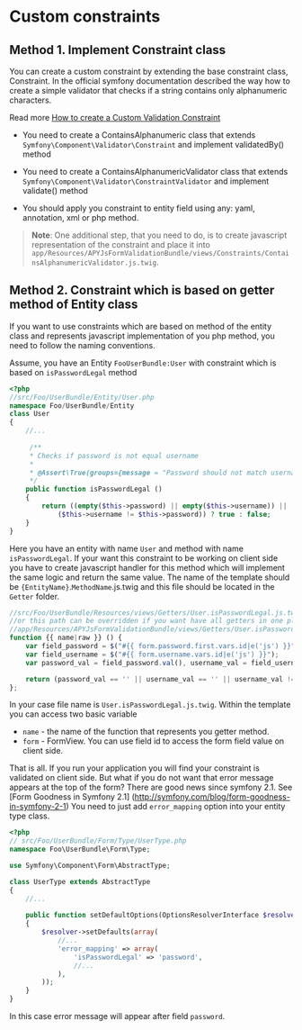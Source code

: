 Custom constraints
==================

## Method 1. Implement Constraint class

You can create a custom constraint by extending the base constraint class, Constraint.
In the official symfony documentation described the way how to create a simple validator
that checks if a string contains only alphanumeric characters.

Read more [How to create a Custom Validation Constraint](http://symfony.com/doc/master/cookbook/validation/custom_constraint.html)

* You need to create a ContainsAlphanumeric class that extends `Symfony\Component\Validator\Constraint`
and implement validatedBy() method

* You need to create a ContainsAlphanumericValidator class that extends `Symfony\Component\Validator\ConstraintValidator`
and implement validate() method

* You should apply you constraint to entity field using any: yaml, annotation, xml or php method.

> **Note**: One additional step, that you need to do, is to create javascript representation of the constraint and place it
> into `app/Resources/APYJsFormValidationBundle/views/Constraints/ContainsAlphanumericValidator.js.twig`.

## Method 2. Constraint which is based on getter method of Entity class

If you want to use constraints which are based on method of the entity class and represents javascript 
implementation of you php method, you need to follow the naming conventions. 

Assume, you have an Entity `FooUserBundle:User` with constraint which is based on `isPasswordLegal` method

```php
<?php
//src/Foo/UserBundle/Entity/User.php
namespace Foo/UserBundle/Entity
class User
{
	//...
	
	 /**
     * Checks if password is not equal username
     *
     * @Assert\True(groups={message = "Password should not match username.")
     */
    public function isPasswordLegal ()
    {
        return ((empty($this->password) || empty($this->username)) || 
            ($this->username != $this->password)) ? true : false;
    }
}
```

Here you have an entity with name `User` and method with name `isPasswordLegal`. 
If your want this constraint to be working on client side you have to create javascript handler for
this method which will implement the same logic and return the same value. The name of the template
should be `{EntityName}`.`MethodName`.js.twig and this file should be located in the `Getter` folder. 

```js
//src/Foo/UserBundle/Resources/views/Getters/User.isPasswordLegal.js.twig
//or this path can be overridden if you want have all getters in one place
//app/Resources/APYJsFormValidationBundle/views/Getters/User.isPasswordLegal.js.twig
function {{ name|raw }} () {
    var field_password = $("#{{ form.password.first.vars.id|e('js') }}");
    var field_username = $("#{{ form.username.vars.id|e('js') }}");
    var password_val = field_password.val(), username_val = field_username.val();

    return (password_val == '' || username_val == '' || username_val != password_val) ? true : false;
};
```

In your case file name is `User.isPasswordLegal.js.twig`. Within the template you can access two basic variable
* `name` - the name of the function that represents you getter method.
* `form` - FormView. You can use field id to access the form field value on client side.

That is all. If you run your application you will find your constraint is validated on client side.
But what if you do not want that error message appears at the top of the form? There are good news since 
symfony 2.1. See [Form Goodness in Symfony 2.1] (http://symfony.com/blog/form-goodness-in-symfony-2-1)
You need to just add `error_mapping` option into your entity type class.

```php
<?php
// src/Foo/UserBundle/Form/Type/UserType.php
namespace Foo\UserBundle\Form\Type;

use Symfony\Component\Form\AbstractType;

class UserType extends AbstractType
{
	//...
	
	public function setDefaultOptions(OptionsResolverInterface $resolver)
    {
        $resolver->setDefaults(array(
        	//...
            'error_mapping' => array(
                'isPasswordLegal' => 'password',
                //...
            ),
        ));
    }
}
```

In this case error message will appear after field `password`.